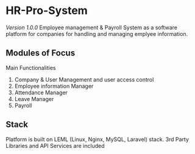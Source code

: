 # HR-Pro-System
*Version 1.0.0*
Employee management &amp; Payroll System as a software platform for companies for handling and managing emplyee information.

## Modules of Focus
Main Functionalities

1. Company & User Management and user access control 
2. Employee information Manager
3. Attendance Manager
4. Leave Manager 
5. Payroll


## Stack
Platform is built on LEML (Linux, Nginx, MySQL, Laravel) stack. 3rd Party Libraries and API Services are included

